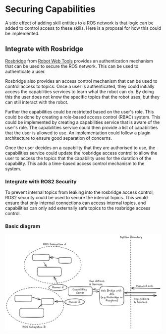 # Securing Capabilities

A side effect of adding skill entities to a ROS network is that logic can be added to control access to these skills. Here is a proposal for how this could be implemented.

## Integrate with Rosbridge

[Rosbridge](https://github.com/RobotWebTools/rosbridge_suite) from [Robot Web Tools](https://robot) provides an authentication mechanism that can be used to secure the ROS network. This can be used to authenticate a user.

Rosbridge also provides an access control mechanism that can be used to control access to topics. Once a user is authenticated, they could initially access the capabilities services to learn what the robot can do. By doing this the user does not know the specific topics that the robot uses, but they can still interact with the robot.

Further the capabilities could be restricted based on the user's role. This could be done by creating a role-based access control (RBAC) system. This could be implemented by creating a capabilities service that is aware of the user's role. The capabilities service could then provide a list of capabilities that the user is allowed to use. An implementation could follow a plugin architecture to ensure good separation of concerns.

Once the user decides on a capability that they are authorised to use, the capabilities service could update the rosbridge access control to allow the user to access the topics that the capability uses for the duration of the capability. This adds a time-based access control mechanism to the system.

### Integrate with ROS2 Security

To prevent internal topics from leaking into the rosbridge access control, ROS2 security could be used to secure the internal topics. This would ensure that only internal connections can access internal topics, and capabilities can only add externally safe topics to the rosbridge access control.

### Basic diagram

![Basic diagram](./images/securing-capability-based-robot.png)
